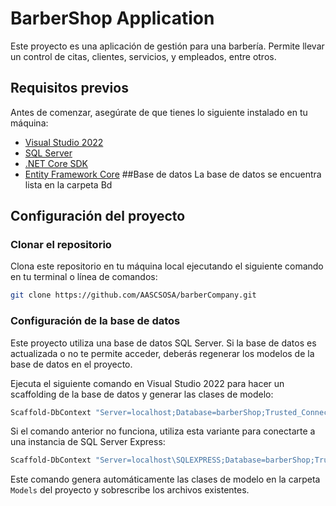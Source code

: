 # BarberShop Application

Este proyecto es una aplicación de gestión para una barbería. Permite llevar un control de citas, clientes, servicios, y empleados, entre otros.

## Requisitos previos

Antes de comenzar, asegúrate de que tienes lo siguiente instalado en tu máquina:

- [Visual Studio 2022](https://visualstudio.microsoft.com/vs/)
- [SQL Server](https://www.microsoft.com/en-us/sql-server)
- [.NET Core SDK](https://dotnet.microsoft.com/download)
- [Entity Framework Core](https://docs.microsoft.com/en-us/ef/core/)
##Base de datos
La base de datos se encuentra lista en la carpeta Bd
## Configuración del proyecto

### Clonar el repositorio

Clona este repositorio en tu máquina local ejecutando el siguiente comando en tu terminal o línea de comandos:

```bash
git clone https://github.com/AASCSOSA/barberCompany.git
```

### Configuración de la base de datos

Este proyecto utiliza una base de datos SQL Server. Si la base de datos es actualizada o no te permite acceder, deberás regenerar los modelos de la base de datos en el proyecto.

Ejecuta el siguiente comando en Visual Studio 2022 para hacer un scaffolding de la base de datos y generar las clases de modelo:

```bash
Scaffold-DbContext "Server=localhost;Database=barberShop;Trusted_Connection=True;TrustServerCertificate=True;" Microsoft.EntityFrameworkCore.SqlServer -OutputDir Models -Force
```

Si el comando anterior no funciona, utiliza esta variante para conectarte a una instancia de SQL Server Express:

```bash
Scaffold-DbContext "Server=localhost\SQLEXPRESS;Database=barberShop;Trusted_Connection=True;TrustServerCertificate=True;" Microsoft.EntityFrameworkCore.SqlServer -OutputDir Models -Force
```

Este comando genera automáticamente las clases de modelo en la carpeta `Models` del proyecto y sobrescribe los archivos existentes.
